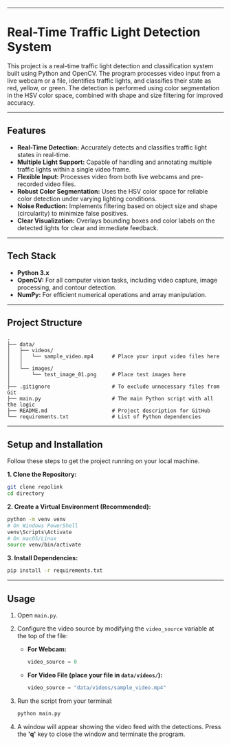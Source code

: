 -----

# Real-Time Traffic Light Detection System

This project is a real-time traffic light detection and classification system built using Python and OpenCV. The program processes video input from a live webcam or a file, identifies traffic lights, and classifies their state as red, yellow, or green. The detection is performed using color segmentation in the HSV color space, combined with shape and size filtering for improved accuracy.


-----

## Features

  - **Real-Time Detection:** Accurately detects and classifies traffic light states in real-time.
  - **Multiple Light Support:** Capable of handling and annotating multiple traffic lights within a single video frame.
  - **Flexible Input:** Processes video from both live webcams and pre-recorded video files.
  - **Robust Color Segmentation:** Uses the HSV color space for reliable color detection under varying lighting conditions.
  - **Noise Reduction:** Implements filtering based on object size and shape (circularity) to minimize false positives.
  - **Clear Visualization:** Overlays bounding boxes and color labels on the detected lights for clear and immediate feedback.

-----

## Tech Stack

  - **Python 3.x**
  - **OpenCV:** For all computer vision tasks, including video capture, image processing, and contour detection.
  - **NumPy:** For efficient numerical operations and array manipulation.

-----

## Project Structure

```
.
├── data/
│   ├── videos/
│   │   └── sample_video.mp4      # Place your input video files here
│   │
│   └── images/
│       └── test_image_01.png     # Place test images here
│
├── .gitignore                    # To exclude unnecessary files from Git
├── main.py                       # The main Python script with all the logic
├── README.md                     # Project description for GitHub
└── requirements.txt              # List of Python dependencies
```

-----

## Setup and Installation

Follow these steps to get the project running on your local machine.

**1. Clone the Repository:**

```bash
git clone repolink
cd directory
```

**2. Create a Virtual Environment (Recommended):**

```bash
python -m venv venv
# On Windows PowerShell
venv\Scripts\Activate
# On macOS/Linux
source venv/bin/activate
```

**3. Install Dependencies:**

```bash
pip install -r requirements.txt
```

-----

## Usage

1.  Open `main.py`.

2.  Configure the video source by modifying the `video_source` variable at the top of the file:

      - **For Webcam:**
        ```python
        video_source = 0
        ```
      - **For Video File (place your file in `data/videos/`):**
        ```python
        video_source = "data/videos/sample_video.mp4"
        ```

3.  Run the script from your terminal:

    ```bash
    python main.py
    ```

4.  A window will appear showing the video feed with the detections. Press the **'q'** key to close the window and terminate the program.
